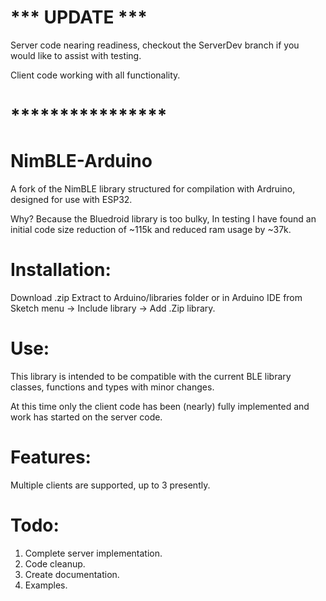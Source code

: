 # *** UPDATE ***

Server code nearing readiness, checkout the ServerDev branch if you would like to assist with testing.

Client code working with all functionality.

# ****************


# NimBLE-Arduino
A fork of the NimBLE library structured for compilation with Ardruino, designed for use with ESP32.

Why? Because the Bluedroid library is too bulky, In testing I have found an initial code size reduction of ~115k and reduced ram usage by ~37k.


# Installation:

Download .zip 
Extract to Arduino/libraries folder or in Arduino IDE from Sketch menu -> Include library -> Add .Zip library.


# Use: 

This library is intended to be compatible with the current BLE library classes, functions and types with minor changes. 

At this time only the client code has been (nearly) fully implemented and work has started on the server code.


# Features:

Multiple clients are supported, up to 3 presently.


# Todo:

1. Complete server implementation.
2. Code cleanup.
3. Create documentation.
4. Examples.


